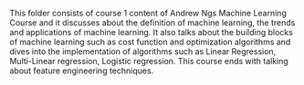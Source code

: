 This folder consists of course 1 content of Andrew Ngs Machine Learning Course and it discusses about the definition of machine learning, the trends and applications of 
machine learning. It also talks about the building blocks of machine learning such as cost function and optimization algorithms and dives into the implementation of algorithms
such as Linear Regression, Multi-Linear regression, Logistic regression. 
This course ends with talking about feature engineering techniques. 
